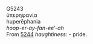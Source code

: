 <body>
  <p>G5243<br>  ὑπερηφανία  <br> huperēphania  <br><i>hoop-er-ay-fan-ee‘-ah </i><br>From <a href="g5244.htm">5244</a>  <i>haughtiness:</i> - pride.<br></p>
 </body>
